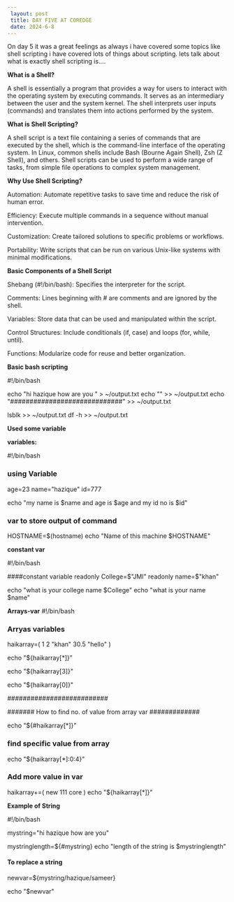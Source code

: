 ```yaml
---
 layout: post
 title: DAY FIVE AT COREDGE
 date: 2024-6-8
---
```


On day 5 it was a great feelings as always i have covered some topics like shell scripting
i have covered lots of things about scripting. lets talk about
what is exactly shell scripting is....


**What is a Shell?**

A shell is essentially a program that provides a way for users to interact with the operating system 
by executing commands. It serves as an intermediary between the user and the system kernel. The shell 
interprets user inputs (commands) and translates them into actions performed by the system.


**What is Shell Scripting?**

A shell script is a text file containing a series of commands that are executed by the shell, which is
the command-line interface of the operating system. In Linux, common shells include Bash (Bourne Again Shell),
Zsh (Z Shell), and others. Shell scripts can be used to perform a wide range of tasks, from simple file 
operations to complex system management.

**Why Use Shell Scripting?**

Automation: Automate repetitive tasks to save time and reduce the risk of human error.

Efficiency: Execute multiple commands in a sequence without manual intervention.

Customization: Create tailored solutions to specific problems or workflows.

Portability: Write scripts that can be run on various Unix-like systems with minimal modifications.

**Basic Components of a Shell Script**

Shebang (#!/bin/bash): Specifies the interpreter for the script.

Comments: Lines beginning with # are comments and are ignored by the shell.

Variables: Store data that can be used and manipulated within the script.

Control Structures: Include conditionals (if, case) and loops (for, while, until).

Functions: Modularize code for reuse and better organization.

**Basic bash scripting**

#!/bin/bash

echo "hi hazique how are you " > ~/output.txt
echo "" >> ~/output.txt
echo "#############################" >> ~/output.txt

lsblk >> ~/output.txt
df -h >> ~/output.txt

**Used some variable**

**variables:**

#!/bin/bash

### using Variable

age=23
name="hazique"
id=777

echo "my name is $name and age is $age and my id no is $id"

### var to store output of command ###

HOSTNAME=$(hostname)
echo "Name of this machine $HOSTNAME"

**constant var**

#!/bin/bash

####constant  variable
readonly College=$"JMI"
readonly name=$"khan"


echo "what is your college name $College"
echo "what is your name $name" 

**Arrays-var**
#!/bin/bash

### Arryas variables ###

haikarray=( 1 2 "khan" 30.5 "hello" )

echo "${haikarray[*]}"

echo "${haikarray[3]}"

echo "${haikarray[0]}"

##########################

####### How to find no. of value from array var #############

echo "${#haikarray[*]}"

### find  specific value from array ###

echo "${haikarray[*]:0:4}"

### Add more value in var ####

haikarray+=( new 111 core )
echo "${haikarray[*]}"

**Example of String**

#!/bin/bash

mystring="hi hazique how are you"

mystringlength=${#mystring}
echo "length of the string is $mystringlength"

#### To replace a string ###
newvar=${mystring/hazique/sameer}

echo "$newvar"

